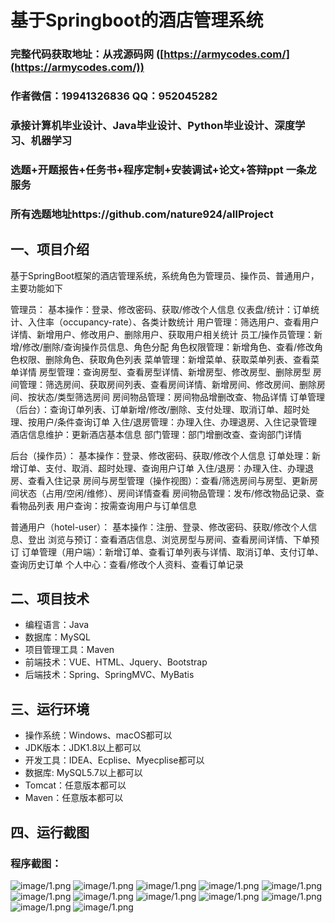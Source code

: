 基于Springboot的酒店管理系统
=

### 完整代码获取地址：从戎源码网 ([https://armycodes.com/](https://armycodes.com/))
### 作者微信：19941326836  QQ：952045282 
### 承接计算机毕业设计、Java毕业设计、Python毕业设计、深度学习、机器学习
### 选题+开题报告+任务书+程序定制+安装调试+论文+答辩ppt 一条龙服务
### 所有选题地址https://github.com/nature924/allProject

一、项目介绍
---

基于SpringBoot框架的酒店管理系统，系统角色为管理员、操作员、普通用户，主要功能如下

管理员：
基本操作：登录、修改密码、获取/修改个人信息
仪表盘/统计：订单统计、入住率（occupancy-rate）、各类计数统计
用户管理：筛选用户、查看用户详情、新增用户、修改用户、删除用户、获取用户相关统计
员工/操作员管理：新增/修改/删除/查询操作员信息、角色分配
角色权限管理：新增角色、查看/修改角色权限、删除角色、获取角色列表
菜单管理：新增菜单、获取菜单列表、查看菜单详情
房型管理：查询房型、查看房型详情、新增房型、修改房型、删除房型
房间管理：筛选房间、获取房间列表、查看房间详情、新增房间、修改房间、删除房间、按状态/类型筛选房间
房间物品管理：房间物品增删改查、物品详情
订单管理（后台）：查询订单列表、订单新增/修改/删除、支付处理、取消订单、超时处理、按用户/条件查询订单
入住/退房管理：办理入住、办理退房、入住记录管理
酒店信息维护：更新酒店基本信息
部门管理：部门增删改查、查询部门详情

后台（操作员）：
基本操作：登录、修改密码、获取/修改个人信息
订单处理：新增订单、支付、取消、超时处理、查询用户订单
入住/退房：办理入住、办理退房、查看入住记录
房间与房型管理（操作视图）：查看/筛选房间与房型、更新房间状态（占用/空闲/维修）、房间详情查看
房间物品管理：发布/修改物品记录、查看物品列表
用户查询：按需查询用户与订单信息

普通用户（hotel-user）：
基本操作：注册、登录、修改密码、获取/修改个人信息、登出
浏览与预订：查看酒店信息、浏览房型与房间、查看房间详情、下单预订
订单管理（用户端）：新增订单、查看订单列表与详情、取消订单、支付订单、查询历史订单
个人中心：查看/修改个人资料、查看订单记录



二、项目技术
---
- 编程语言：Java
- 数据库：MySQL
- 项目管理工具：Maven
- 前端技术：VUE、HTML、Jquery、Bootstrap
- 后端技术：Spring、SpringMVC、MyBatis

三、运行环境
---
- 操作系统：Windows、macOS都可以
- JDK版本：JDK1.8以上都可以
- 开发工具：IDEA、Ecplise、Myecplise都可以
- 数据库: MySQL5.7以上都可以
- Tomcat：任意版本都可以
- Maven：任意版本都可以

四、运行截图
---

### 程序截图：
![image/1.png](image/1.png)
![image/1.png](image/2.png)
![image/1.png](image/3.png)
![image/1.png](image/4.png)
![image/1.png](image/5.png)
![image/1.png](image/6.png)
![image/1.png](image/7.png)
![image/1.png](image/8.png)
![image/1.png](image/9.png)
![image/1.png](image/10.png)
![image/1.png](image/11.png)
![image/1.png](image/12.png)



